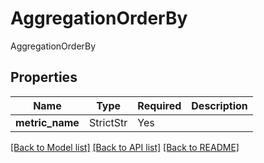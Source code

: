 # AggregationOrderBy

AggregationOrderBy

## Properties
| Name | Type | Required | Description |
| ------------ | ------------- | ------------- | ------------- |
**metric_name** | StrictStr | Yes |  |


[[Back to Model list]](../../../README.md#models-v1-link) [[Back to API list]](../../../README.md#documentation-for-api-endpoints) [[Back to README]](../../../README.md)
